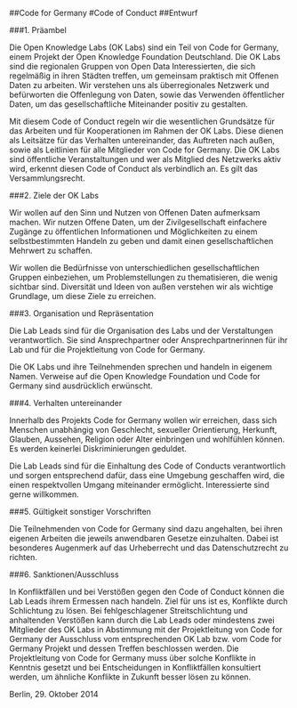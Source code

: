 ##Code for Germany
#Code of Conduct
##Entwurf

###1. Präambel

Die Open Knowledge Labs (OK Labs) sind ein Teil von Code for Germany, einem Projekt der Open Knowledge Foundation Deutschland. Die OK Labs sind die regionalen Gruppen von Open Data Interessierten, die sich regelmäßig in ihren Städten treffen, um gemeinsam praktisch mit Offenen Daten zu arbeiten. Wir verstehen uns als überregionales Netzwerk und befürworten die Offenlegung von Daten, sowie das Verwenden öffentlicher Daten, um das gesellschaftliche Miteinander positiv zu gestalten.

Mit diesem Code of Conduct regeln wir die wesentlichen Grundsätze für das Arbeiten und für Kooperationen im Rahmen der OK Labs. Diese dienen als Leitsätze für das Verhalten untereinander, das Auftreten nach außen, sowie als Leitlinien für alle Mitglieder von Code for Germany. Die OK Labs sind öffentliche Veranstaltungen und wer als Mitglied des Netzwerks aktiv wird, erkennt diesen Code of Conduct als verbindlich an. Es gilt das Versammlungsrecht. 

###2. Ziele der OK Labs

Wir wollen auf den Sinn und Nutzen von Offenen Daten aufmerksam machen. Wir nutzen Offene Daten, um der Zivilgesellschaft einfachere Zugänge zu öffentlichen Informationen und Möglichkeiten zu einem selbstbestimmten Handeln zu geben und damit einen gesellschaftlichen Mehrwert zu schaffen.

Wir wollen die Bedürfnisse von unterschiedlichen gesellschaftlichen Gruppen einbeziehen, um Problemstellungen zu thematisieren, die wenig sichtbar sind. Diversität und Ideen von außen verstehen wir als wichtige Grundlage, um diese Ziele zu erreichen.

###3. Organisation und Repräsentation

Die Lab Leads sind für die Organisation des Labs und der Verstaltungen verantwortlich. Sie sind Ansprechpartner oder Ansprechpartnerinnen für ihr Lab und für die Projektleitung von Code for Germany.

Die OK Labs und ihre Teilnehmenden sprechen und handeln in eigenem Namen. Verweise auf die Open Knowledge Foundation und Code for Germany sind ausdrücklich erwünscht.

###4. Verhalten untereinander

Innerhalb des Projekts Code for Germany wollen wir erreichen, dass sich Menschen unabhängig von Geschlecht, sexueller Orientierung, Herkunft, Glauben, Aussehen, Religion oder Alter einbringen und wohlfühlen können. Es werden keinerlei Diskriminierungen geduldet.

Die Lab Leads sind für die Einhaltung des Code of Conducts verantwortlich und sorgen entsprechend dafür, dass eine Umgebung geschaffen wird, die einen respektvollen Umgang miteinander ermöglicht. Interessierte sind gerne willkommen.


###5. Gültigkeit sonstiger Vorschriften

Die Teilnehmenden von Code for Germany sind dazu angehalten, bei ihren eigenen Arbeiten die jeweils anwendbaren Gesetze einzuhalten. Dabei ist besonderes Augenmerk auf das Urheberrecht und das Datenschutzrecht zu richten.

###6. Sanktionen/Ausschluss

In Konfliktfällen und bei Verstößen gegen den Code of Conduct können die Lab Leads ihrem Ermessen nach handeln. Ziel für uns ist es, Konflikte durch Schlichtung zu lösen. Bei fehlgeschlagener Streitschlichtung und anhaltenden Verstößen kann durch die Lab Leads oder mindestens zwei Mitglieder des OK Labs in Abstimmung mit der Projektleitung von Code for Germany der Ausschluss vom entsprechenden OK Lab bzw. vom Code for Germany Projekt und dessen Treffen beschlossen werden. Die Projektleitung von Code for Germany muss über solche Konflikte in Kenntnis gesetzt und bei Entscheidungen in Konfliktfällen konsultiert werden, um ähnliche Konflikte in Zukunft besser lösen zu können.


Berlin, 29. Oktober 2014
